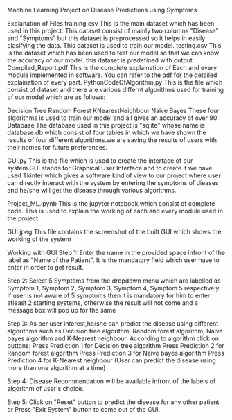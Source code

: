 Machine Learning Project on Disease Predictions using Symptoms

Explanation of Files
training.csv
This is the main dataset which has been used in this project. This dataset consist of mainly two columns "Disease" and "Symptoms" but this dataset is preprocessed so it helps in easily clasifying the data. This dataset is used to train our model.
testing.csv
This is the dataset which has been used to test our model so that we can know the accuracy of our model. this dataset is predefined with output.
Compiled_Report.pdf
This is the complete explaination of Each and every module implemented in software. You can refer to the pdf for the detailed explaination of every part.
PythonCodeOfAlgorithm.py
This is the file which consist of dataset and there are various differnt algorithms used for training of our model which are as follows:

Decision Tree
Random Forest
KNearestNeighbour
Naive Bayes These four algorithms is used to train our model and all gives an accuracy of over 90
Database
The database used in this project is "sqlite" whose name is database.db which consist of four tables in which we have shown the results of four different algorithms.we are saving the results of users with their names for future preferences. 

GUI.py
This is the file which is used to create the interface of our system.GUI stands for Graphical User Interface and to create it we have used Tkinter which gives a software kind of view to our project where user can directly interact with the system by entering the symptoms of dieases and he/she will get the disease through various algorithms.

Project_ML.ipynb
This is the jupyter notebook which consist of complete code. This is used to explain the working of each and every module used in the project.

GUI.jpeg
This file contains the screenshot of the built GUI which shows the working of the system

Working with GUI
Step 1:
Enter the name in the provided space infront of the label as "Name of the Patient". It is the mandatory field which user have to enter in order to get result.

Step 2:
Select 5 Symptoms from the dropdown menu which are labelled as Symptom 1, Symptom 2, Symptom 3, Symptom 4, Symptom 5 respectively. If user is not aware of 5 symptoms then it is mandatory for him to enter atleast 2 starting systems, otherwise the result will not come and a message box will pop up for the same

Step 3:
As per user interest,he/she can predict the disease using different algorithms such as Decision tree algorithm, Random forest algorithm, Naive bayes algorithm and K-Nearest neighbour. According to algorithm click on buttons:
Press Prediction 1 for Decision tree algorithm
Press Prediction 2 for Random forest algorithm
Press Prediction 3 for Naive bayes algorithm
Press Prediction 4 for K-Nearest neighbour
(User can predict the disease using more than one algorithm at a time)

Step 4:
Disease Recommendation will be available infront of the labels of algorithm of user's choice.

Step 5:
Click on "Reset" button to predict the disease for any other patient or Press "Exit System" button to come out of the GUI.


 

